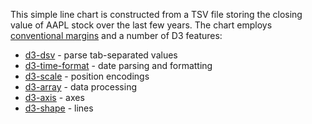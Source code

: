 This simple line chart is constructed from a TSV file storing the closing value of AAPL stock over the last few years. The chart employs [conventional margins](/mbostock/3019563) and a number of D3 features:

* [d3-dsv](https://github.com/d3/d3-dsv) - parse tab-separated values
* [d3-time-format](https://github.com/d3/d3-time-format) - date parsing and formatting
* [d3-scale](https://github.com/d3/d3-scale) - position encodings
* [d3-array](https://github.com/d3/d3-array) - data processing
* [d3-axis](https://github.com/d3/d3-axis) - axes
* [d3-shape](https://github.com/d3/d3-shape) - lines
